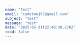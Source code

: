 ```yaml
---
name: "Test"
email: "cadetmej97@gmail.com"
subject: "test"
message: "test"
date: "2025-05-21T22:46:30.276Z"
read: false
---
```

